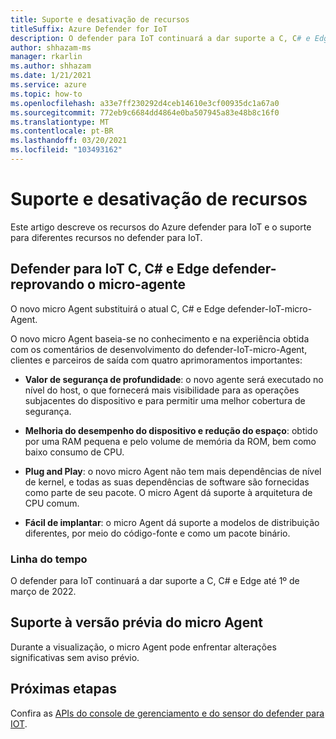 ```yaml
---
title: Suporte e desativação de recursos
titleSuffix: Azure Defender for IoT
description: O defender para IoT continuará a dar suporte a C, C# e Edge até 1º de março de 2022.
author: shhazam-ms
manager: rkarlin
ms.author: shhazam
ms.date: 1/21/2021
ms.service: azure
ms.topic: how-to
ms.openlocfilehash: a33e7ff230292d4ceb14610e3cf00935dc1a67a0
ms.sourcegitcommit: 772eb9c6684dd4864e0ba507945a83e48b8c16f0
ms.translationtype: MT
ms.contentlocale: pt-BR
ms.lasthandoff: 03/20/2021
ms.locfileid: "103493162"
---
```

# <a name="feature-support-and-retirement"></a>Suporte e desativação de recursos

Este artigo descreve os recursos do Azure defender para IoT e o suporte para diferentes recursos no defender para IoT.

## <a name="defender-for-iot-c-c-and-edge-defender-iot-micro-agent-deprecation"></a>Defender para IoT C, C# e Edge defender-reprovando o micro-agente

O novo micro Agent substituirá o atual C, C# e Edge defender-IoT-micro-Agent.  

O novo micro Agent baseia-se no conhecimento e na experiência obtida com os comentários de desenvolvimento do defender-IoT-micro-Agent, clientes e parceiros de saída com quatro aprimoramentos importantes: 

- **Valor de segurança de profundidade**: o novo agente será executado no nível do host, o que fornecerá mais visibilidade para as operações subjacentes do dispositivo e para permitir uma melhor cobertura de segurança.

- **Melhoria do desempenho do dispositivo e redução do espaço**: obtido por uma RAM pequena e pelo volume de memória da ROM, bem como baixo consumo de CPU.  

- **Plug and Play**: o novo micro Agent não tem mais dependências de nível de kernel, e todas as suas dependências de software são fornecidas como parte de seu pacote. O micro Agent dá suporte à arquitetura de CPU comum.

- **Fácil de implantar**: o micro Agent dá suporte a modelos de distribuição diferentes, por meio do código-fonte e como um pacote binário. 

### <a name="timeline"></a>Linha do tempo 

O defender para IoT continuará a dar suporte a C, C# e Edge até 1º de março de 2022. 

## <a name="micro-agent-preview-support"></a>Suporte à versão prévia do micro Agent

Durante a visualização, o micro Agent pode enfrentar alterações significativas sem aviso prévio.

## <a name="next-steps"></a>Próximas etapas

Confira as [APIs do console de gerenciamento e do sensor do defender para IOT](references-work-with-defender-for-iot-apis.md).
